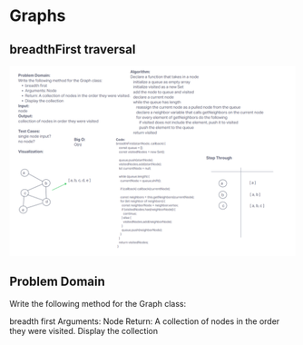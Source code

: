 # Graphs

## breadthFirst traversal

![whiteboard](../assets/challenge36.png)

## Problem Domain

Write the following method for the Graph class:

breadth first
Arguments: Node
Return: A collection of nodes in the order they were visited.
Display the collection
